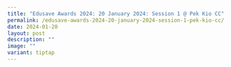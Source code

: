 ```yaml
---
title: "Edusave Awards 2024: 20 January 2024: Session 1 @ Pek Kio CC"
permalink: /edusave-awards-2024-20-january-2024-session-1-pek-kio-cc/
date: 2024-01-20
layout: post
description: ""
image: ""
variant: tiptap
---
```


